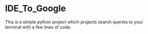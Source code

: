 # IDE_To_Google
This is a simple python project which projects search queries to your terminal with a few lines of code.
